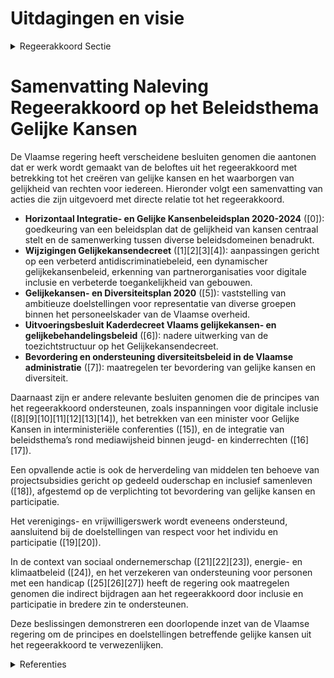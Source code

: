 # Uitdagingen en visie

<details>
        <summary>Regeerakkoord Sectie </summary>
        <p>3.1 Uitdagingen en visie Als overheid hebben we een belangrijke verant-woordelijkheid in het creëren van gelijke kansen voor alle burgers opdat iedereen volwaardig en evenredig kan participeren aan de samenleving. We waarborgen de gelijkheid van rechten voor iedereen, los van afkomst, geloof, overtuiging, handicap, gender, seksuele geaardheid of leeftijd. We treden daarbij niet betuttelend op, maar met respect voor het individu en het eigen kunnen. We hebben oog voor nieuwe maatschappelijke ontwikkelingen en de noden die daaruit voort-vloeien (singles, nieuw samengestelde gezinnen, nieuwe samenlevingsvormen, …). Verantwoordelijkheid nemen staat hierin centraal. Met wetten en regels alleen creëer je geen gelijke kansen en roei je vooroordelen niet uit. De over-heid mag eisen dat iedereen – burgers, midden-veldorganisaties, verenigingen en werkgevers – de geboden kansen grijpt en zelf mee verantwoorde-lijkheid draagt voor zichzelf en voor een ander. De overheid vervult hierin een voorbeeldfunctie. Werken aan gelijke kansen is een taak van alle beleidsdomeinen. We werken samenlevingsbreed, in elk domein van het dagelijks leven. Het is een transversaal beleidsthema. Vanuit die filosofie zal de Vlaamse overheid ook bijdragen aan inter-federale actieplannen binnen dit beleidsthema. </p>
        </details> 

# Samenvatting Naleving Regeerakkoord op het Beleidsthema Gelijke Kansen

De Vlaamse regering heeft verscheidene besluiten genomen die aantonen dat er werk wordt gemaakt van de beloftes uit het regeerakkoord met betrekking tot het creëren van gelijke kansen en het waarborgen van gelijkheid van rechten voor iedereen. Hieronder volgt een samenvatting van acties die zijn uitgevoerd met directe relatie tot het regeerakkoord.

- **Horizontaal Integratie- en Gelijke Kansenbeleidsplan 2020-2024** (\[0\]): goedkeuring van een beleidsplan dat de gelijkheid van kansen centraal stelt en de samenwerking tussen diverse beleidsdomeinen benadrukt.
- **Wijzigingen Gelijkekansendecreet** (\[1\]\[2\]\[3\]\[4\]): aanpassingen gericht op een verbeterd antidiscriminatiebeleid, een dynamischer gelijkekansenbeleid, erkenning van partnerorganisaties voor digitale inclusie en verbeterde toegankelijkheid van gebouwen.
- **Gelijkekansen- en Diversiteitsplan 2020** (\[5\]): vaststelling van ambitieuze doelstellingen voor representatie van diverse groepen binnen het personeelskader van de Vlaamse overheid.
- **Uitvoeringsbesluit Kaderdecreet Vlaams gelijkekansen- en gelijkebehandelingsbeleid** (\[6\]): nadere uitwerking van de toezichtstructuur op het Gelijkekansendecreet.
- **Bevordering en ondersteuning diversiteitsbeleid in de Vlaamse administratie** (\[7\]): maatregelen ter bevordering van gelijke kansen en diversiteit.

Daarnaast zijn er andere relevante besluiten genomen die de principes van het regeerakkoord ondersteunen, zoals inspanningen voor digitale inclusie (\[8\]\[9\]\[10\]\[11\]\[12\]\[13\]\[14\]), het betrekken van een minister voor Gelijke Kansen in interministeriële conferenties (\[15\]), en de integratie van beleidsthema’s rond mediawijsheid binnen jeugd- en kinderrechten (\[16\]\[17\]).

Een opvallende actie is ook de herverdeling van middelen ten behoeve van projectsubsidies gericht op gedeeld ouderschap en inclusief samenleven (\[18\]), afgestemd op de verplichting tot bevordering van gelijke kansen en participatie.

Het verenigings- en vrijwilligerswerk wordt eveneens ondersteund, aansluitend bij de doelstellingen van respect voor het individu en participatie (\[19\]\[20\]).

In de context van sociaal ondernemerschap (\[21\]\[22\]\[23\]), energie- en klimaatbeleid (\[24\]), en het verzekeren van ondersteuning voor personen met een handicap (\[25\]\[26\]\[27\]) heeft de regering ook maatregelen genomen die indirect bijdragen aan het regeerakkoord door inclusie en participatie in bredere zin te ondersteunen.

Deze beslissingen demonstreren een doorlopende inzet van de Vlaamse regering om de principes en doelstellingen betreffende gelijke kansen uit het regeerakkoord te verwezenlijken.

<details>
        <summary> Referenties</summary>
        
**[\[0\]](https://beslissingenvlaamseregering.vlaanderen.be/?search=Horizontaal%20Integratie-%20en%20Gelijke%20Kansenbeleidsplan%202020-2024%3A%20herverdelingsbesluit&dateOption=select&startDate=2020-10-23T08%3A00%3A00Z&endDate=2020-10-23T08%3A00%3A00Z)** : **(2020-10-23)** Horizontaal Integratie- en Gelijke Kansenbeleidsplan 2020-2024: herverdelingsbesluit 

**[\[1\]](https://beslissingenvlaamseregering.vlaanderen.be/?search=Wijziging%20Gelijkekansendecreet%20rond%20vier%20thema%27s%3A%20antidiscriminatiebeleid%2C%20horizontaal%20gelijkekansenbeleid%2C%20erkenning%20partnerorganisaties%20en%20toegankelijkheid%20gebouwen&dateOption=select&startDate=2023-10-06T08%3A00%3A00Z&endDate=2023-10-06T08%3A00%3A00Z)** : **(2023-10-06)** Wijziging Gelijkekansendecreet rond vier thema's: antidiscriminatiebeleid, horizontaal gelijkekansenbeleid, erkenning partnerorganisaties en toegankelijkheid gebouwen 

**[\[2\]](https://beslissingenvlaamseregering.vlaanderen.be/?search=Wijziging%20Gelijkekansendecreet%20rond%20vier%20thema%27s%3A%20antidiscriminatiebeleid%2C%20horizontaal%20gelijkekansenbeleid%2C%20erkenning%20partnerorganisaties%20en%20toegankelijkheid%20gebouwen&dateOption=select&startDate=2023-12-15T09%3A00%3A00Z&endDate=2023-12-15T09%3A00%3A00Z)** : **(2023-12-15)** Wijziging Gelijkekansendecreet rond vier thema's: antidiscriminatiebeleid, horizontaal gelijkekansenbeleid, erkenning partnerorganisaties en toegankelijkheid gebouwen 

**[\[3\]](https://beslissingenvlaamseregering.vlaanderen.be/?search=Wijziging%20gelijkekansendecreet%20rond%20vier%20thema%27s%3A%20antidiscriminatiebeleid%2C%20horizontaal%20gelijkekansenbeleid%2C%20erkenning%20partnerorganisaties%20en%20toegankelijkheid%20gebouwen&dateOption=select&startDate=2023-06-23T08%3A00%3A00Z&endDate=2023-06-23T08%3A00%3A00Z)** : **(2023-06-23)** Wijziging gelijkekansendecreet rond vier thema's: antidiscriminatiebeleid, horizontaal gelijkekansenbeleid, erkenning partnerorganisaties en toegankelijkheid gebouwen 

**[\[4\]](https://beslissingenvlaamseregering.vlaanderen.be/?search=Uitbreiding%20reikwijdte%20bescherming%20tegen%20ontslag%20of%20andere%20nadelige%20maatregelen%20in%20het%20kader%20van%20de%20anti-discriminatiewetgeving&dateOption=select&startDate=2020-12-04T09%3A00%3A00Z&endDate=2020-12-04T09%3A00%3A00Z)** : **(2020-12-04)** Uitbreiding reikwijdte bescherming tegen ontslag of andere nadelige maatregelen in het kader van de anti-discriminatiewetgeving 

**[\[5\]](https://beslissingenvlaamseregering.vlaanderen.be/?search=Gelijkekansen-%20en%20Diversiteitsplan%202020&dateOption=select&startDate=2020-02-07T09%3A00%3A00Z&endDate=2020-02-07T09%3A00%3A00Z)** : **(2020-02-07)** Gelijkekansen- en Diversiteitsplan 2020 

**[\[6\]](https://beslissingenvlaamseregering.vlaanderen.be/?search=Uitvoeringsbesluit%20Kaderdecreet%20Vlaamse%20gelijkekansen-%20en%20gelijkebehandelingsbeleid&dateOption=select&startDate=2023-12-22T09%3A00%3A00Z&endDate=2023-12-22T09%3A00%3A00Z)** : **(2023-12-22)** Uitvoeringsbesluit Kaderdecreet Vlaamse gelijkekansen- en gelijkebehandelingsbeleid 

**[\[7\]](https://beslissingenvlaamseregering.vlaanderen.be/?search=Bevordering%20en%20ondersteuning%20Gelijkekansen-%20en%20diversiteitsbeleid%20in%20de%20Vlaamse%20administratie%3A%20wijzigingsbesluit&dateOption=select&startDate=2023-12-22T09%3A00%3A00Z&endDate=2023-12-22T09%3A00%3A00Z)** : **(2023-12-22)** Bevordering en ondersteuning Gelijkekansen- en diversiteitsbeleid in de Vlaamse administratie: wijzigingsbesluit 

**[\[8\]](https://beslissingenvlaamseregering.vlaanderen.be/?search=Vastleggen%20maatschappelijke%20uitdagingen%20in%20het%20kader%20van%20projectsubsidies%20sociaal-cultureel%20volwassenenwerk&dateOption=select&startDate=2022-01-21T09%3A00%3A00Z&endDate=2022-01-21T09%3A00%3A00Z)** : **(2022-01-21)** Vastleggen maatschappelijke uitdagingen in het kader van projectsubsidies sociaal-cultureel volwassenenwerk 

**[\[9\]](https://beslissingenvlaamseregering.vlaanderen.be/?search=Plan%20Vlaamse%20Veerkracht%3A%20toewijzing%20middelen%20%27Iedereen%20Digitaal%27&dateOption=select&startDate=2021-07-16T06%3A00%3A00Z&endDate=2021-07-16T06%3A00%3A00Z)** : **(2021-07-16)** Plan Vlaamse Veerkracht: toewijzing middelen 'Iedereen Digitaal' 

**[\[10\]](https://beslissingenvlaamseregering.vlaanderen.be/?search=Visienota%20%E2%80%98Naar%20een%20leer-%20en%20loopbaanrekening%20in%20Vlaanderen%E2%80%99&dateOption=select&startDate=2022-03-25T09%3A00%3A00Z&endDate=2022-03-25T09%3A00%3A00Z)** : **(2022-03-25)** Visienota ‘Naar een leer- en loopbaanrekening in Vlaanderen’ 

**[\[11\]](https://beslissingenvlaamseregering.vlaanderen.be/?search=Maatschappelijke%20uitdagingen%20projectsubsidies%20sociaal-cultureel%20volwassenenwerk%3A%20e-inclusie&dateOption=select&startDate=2021-01-22T09%3A00%3A00Z&endDate=2021-01-22T09%3A00%3A00Z)** : **(2021-01-22)** Maatschappelijke uitdagingen projectsubsidies sociaal-cultureel volwassenenwerk: e-inclusie 

**[\[12\]](https://beslissingenvlaamseregering.vlaanderen.be/?search=Plan%20Vlaamse%20Veerkracht%3A%20Project%20%27Digibanken%3A%20verkleinen%20van%20de%20ongelijke%20digitale%20kloof%20%28e-inclusie%29%27&dateOption=select&startDate=2021-04-02T08%3A00%3A00Z&endDate=2021-04-02T08%3A00%3A00Z)** : **(2021-04-02)** Plan Vlaamse Veerkracht: Project 'Digibanken: verkleinen van de ongelijke digitale kloof (e-inclusie)' 

**[\[13\]](https://beslissingenvlaamseregering.vlaanderen.be/?search=Plan%20Vlaamse%20Veerkracht%3A%20voorwaarden%20subsidie%20gemeenten%20en%20steden%20voor%20uitrol%20e-inclusiebeleid&dateOption=select&startDate=2022-07-15T08%3A00%3A00Z&endDate=2022-07-15T08%3A00%3A00Z)** : **(2022-07-15)** Plan Vlaamse Veerkracht: voorwaarden subsidie gemeenten en steden voor uitrol e-inclusiebeleid 

**[\[14\]](https://beslissingenvlaamseregering.vlaanderen.be/?search=Oproep%20%E2%80%98Lokaal%20Activeringspact%E2%80%99%20leefloongerechtigden&dateOption=select&startDate=2023-07-14T08%3A00%3A00Z&endDate=2023-07-14T08%3A00%3A00Z)** : **(2023-07-14)** Oproep ‘Lokaal Activeringspact’ leefloongerechtigden 

**[\[15\]](https://beslissingenvlaamseregering.vlaanderen.be/?search=Vertegenwoordiging%20van%20de%20Vlaamse%20Regering%20in%20de%20Interministeri%C3%ABle%20Conferenties%20%28IMC%29&dateOption=select&startDate=2022-09-02T08%3A00%3A00Z&endDate=2022-09-02T08%3A00%3A00Z)** : **(2022-09-02)** Vertegenwoordiging van de Vlaamse Regering in de Interministeriële Conferenties (IMC) 

**[\[16\]](https://beslissingenvlaamseregering.vlaanderen.be/?search=Vlaams%20jeugd-%20en%20kinderrechtenbeleidsplan%3A%20vijf%20prioritaire%20doelstellingen&dateOption=select&startDate=2020-02-07T09%3A00%3A00Z&endDate=2020-02-07T09%3A00%3A00Z)** : **(2020-02-07)** Vlaams jeugd- en kinderrechtenbeleidsplan: vijf prioritaire doelstellingen 

**[\[17\]](https://beslissingenvlaamseregering.vlaanderen.be/?search=Vlaams%20jeugd-%20en%20kinderrechtenbeleidsplan%3A%20vijf%20prioritaire%20doelstellingen&dateOption=select&startDate=2020-03-13T09%3A00%3A00Z&endDate=2020-03-13T09%3A00%3A00Z)** : **(2020-03-13)** Vlaams jeugd- en kinderrechtenbeleidsplan: vijf prioritaire doelstellingen 

**[\[18\]](https://beslissingenvlaamseregering.vlaanderen.be/?search=Herverdeling%20provisioneel%20krediet%20in%20het%20kader%20van%20de%20projectoproepen%20%E2%80%98Gedeeld%20ouderschap%E2%80%99%20en%20%E2%80%98Inclusief%20samenleven%E2%80%99&dateOption=select&startDate=2021-10-22T08%3A00%3A00Z&endDate=2021-10-22T08%3A00%3A00Z)** : **(2021-10-22)** Herverdeling provisioneel krediet in het kader van de projectoproepen ‘Gedeeld ouderschap’ en ‘Inclusief samenleven’ 

**[\[19\]](https://beslissingenvlaamseregering.vlaanderen.be/?search=Voorwaarden%20verenigings-%20en%20vrijwilligerswerk%20binnen%20diensten%20Vlaamse%20overheid&dateOption=select&startDate=2020-09-18T08%3A00%3A00Z&endDate=2020-09-18T08%3A00%3A00Z)** : **(2020-09-18)** Voorwaarden verenigings- en vrijwilligerswerk binnen diensten Vlaamse overheid 

**[\[20\]](https://beslissingenvlaamseregering.vlaanderen.be/?search=Voorwaarden%20verenigings-%20en%20vrijwilligerswerk%20binnen%20diensten%20Vlaamse%20overheid&dateOption=select&startDate=2020-07-17T08%3A00%3A00Z&endDate=2020-07-17T08%3A00%3A00Z)** : **(2020-07-17)** Voorwaarden verenigings- en vrijwilligerswerk binnen diensten Vlaamse overheid 

**[\[21\]](https://beslissingenvlaamseregering.vlaanderen.be/?search=Sociaal%20ondernemerschap%20in%20de%20welzijnssector%3A%20groeipad&dateOption=select&startDate=2020-03-06T09%3A00%3A00Z&endDate=2020-03-06T09%3A00%3A00Z)** : **(2020-03-06)** Sociaal ondernemerschap in de welzijnssector: groeipad 

**[\[22\]](https://beslissingenvlaamseregering.vlaanderen.be/?search=Sociaal%20ondernemerschap%20in%20de%20sector%20kinderopvang%3A%20afschaffen%20verplichtingen&dateOption=select&startDate=2020-03-20T09%3A00%3A00Z&endDate=2020-03-20T09%3A00%3A00Z)** : **(2020-03-20)** Sociaal ondernemerschap in de sector kinderopvang: afschaffen verplichtingen 

**[\[23\]](https://beslissingenvlaamseregering.vlaanderen.be/?search=Sociaal%20ondernemerschap%20in%20de%20sector%20kinderopvang%3A%20afschaffen%20verplichtingen&dateOption=select&startDate=2020-04-10T08%3A00%3A00Z&endDate=2020-04-10T08%3A00%3A00Z)** : **(2020-04-10)** Sociaal ondernemerschap in de sector kinderopvang: afschaffen verplichtingen 

**[\[24\]](https://beslissingenvlaamseregering.vlaanderen.be/?search=Energie%20en%20klimaat%20als%20transversaal%20thema&dateOption=select&startDate=2020-04-03T08%3A00%3A00Z&endDate=2020-04-03T08%3A00%3A00Z)** : **(2020-04-03)** Energie en klimaat als transversaal thema 

**[\[25\]](https://beslissingenvlaamseregering.vlaanderen.be/?search=Ondersteuning%20van%20personen%20met%20een%20handicap%3A%20optimalisaties&dateOption=select&startDate=2020-04-24T08%3A00%3A00Z&endDate=2020-04-24T08%3A00%3A00Z)** : **(2020-04-24)** Ondersteuning van personen met een handicap: optimalisaties 

**[\[26\]](https://beslissingenvlaamseregering.vlaanderen.be/?search=Herverdeling%20provisioneel%20krediet%3A%20ondersteuning%20leidinggevenden%20en%20teams%20in%20kader%20van%20vernieuwingen%205-sporenbeleid&dateOption=select&startDate=2023-12-22T09%3A00%3A00Z&endDate=2023-12-22T09%3A00%3A00Z)** : **(2023-12-22)** Herverdeling provisioneel krediet: ondersteuning leidinggevenden en teams in kader van vernieuwingen 5-sporenbeleid 

**[\[27\]](https://beslissingenvlaamseregering.vlaanderen.be/?search=Vlaamse%20advies-%20en%20beleidsparticipatieraad%20van%20personen%20met%20een%20handicap%3A%20erkenningsvoorwaarden%2C%20erkenningsprocedure%20en%20toezicht&dateOption=select&startDate=2021-10-22T08%3A00%3A00Z&endDate=2021-10-22T08%3A00%3A00Z)** : **(2021-10-22)** Vlaamse advies- en beleidsparticipatieraad van personen met een handicap: erkenningsvoorwaarden, erkenningsprocedure en toezicht 
        </details> 


